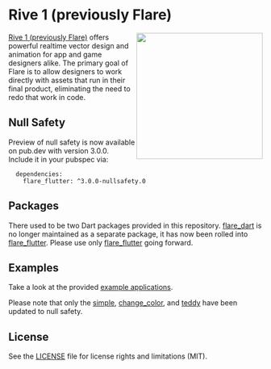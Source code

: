 # Rive 1 (previously Flare)
<img align="right" src="https://cdn.rive.app/flare_macbook.png" height="250">

[Rive 1 (previously Flare)](https://www.rive.app/about-flare) offers powerful realtime vector design and animation for app and game designers alike. The primary goal of Flare is to allow designers to work directly with assets that run in their final product, eliminating the need to redo that work in code.

## Null Safety
Preview of null safety is now available on pub.dev with version 3.0.0. Include it in your pubspec via:
```
  dependencies:
    flare_flutter: ^3.0.0-nullsafety.0
```

## Packages
There used to be two Dart packages provided in this repository. [flare_dart](https://pub.dev/packages/flare_dart) is no longer maintained as a separate package, it has now been rolled into [flare_flutter](https://pub.dev/packages/flare_flutter). Please use only [flare_flutter](https://pub.dev/packages/flare_flutter) going forward.

## Examples
Take a look at the provided [example applications](https://github.com/2d-inc/Flare-Flutter/tree/master/example).

Please note that only the [simple](example/simple), [change_color](example/change_color), and [teddy](example/teddy) have been updated to null safety.

## License
See the [LICENSE](LICENSE) file for license rights and limitations (MIT).
